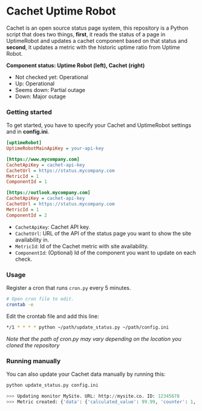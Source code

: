 # Cachet Uptime Robot

Cachet is an open source status page system, this repository is a Python script that does two things, **first**, it reads the status of a page in UptimeRobot and updates a cachet component based on that status and **second**, it updates a metric with the historic uptime ratio from Uptime Robot.

**Component status: Uptime Robot (left), Cachet (right)**

* Not checked yet: Operational
* Up: Operational
* Seems down: Partial outage
* Down: Major outage

### Getting started 

To get started, you have to specify your Cachet and UptimeRobot settings and in **config.ini**.
```ini
[uptimeRobot]
UptimeRobotMainApiKey = your-api-key

[https://www.mycompany.com]
CachetApiKey = cachet-api-key
CachetUrl = https://status.mycompany.com
MetricId = 1
ComponentId = 1

[https://outlook.mycompany.com]
CachetApiKey = cachet-api-key
CachetUrl = https://status.mycompany.com
MetricId = 1
ComponentId = 2
```

* `CachetApiKey`:  Cachet API key.
* `CachetUrl`: URL of the API of the status page you want to show the site availability in.
* `MetricId`: Id of the Cachet metric with site availability.
* `ComponentId`: (Optional) Id of the component you want to update on each check.

### Usage

Register a cron that runs `cron.py` every 5 minutes.

```bash
# Open cron file to edit.
crontab -e
```

Edit the crontab file and add this line:
```bash
*/1 * * * * python ~/path/update_status.py ~/path/config.ini
```

_Note that the path of cron.py may vary depending on the location you cloned the repository_

### Running manually

You can also update your Cachet data manually by running this:

```python
python update_status.py config.ini

>>> Updating monitor MySite. URL: http://mysite.co. ID: 12345678
>>> Metric created: {'data': {'calculated_value': 99.99, 'counter': 1, 'metric_id': 4, 'value': 99.99, 'created_at': '2016-08-12 08:23:10', 'updated_at': '2016-08-12 08:23:10', 'id': 99}}
```
